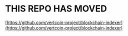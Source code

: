 # THIS REPO HAS MOVED

[https://github.com/vertcoin-project/blockchain-indexer](https://github.com/vertcoin-project/blockchain-indexer)
